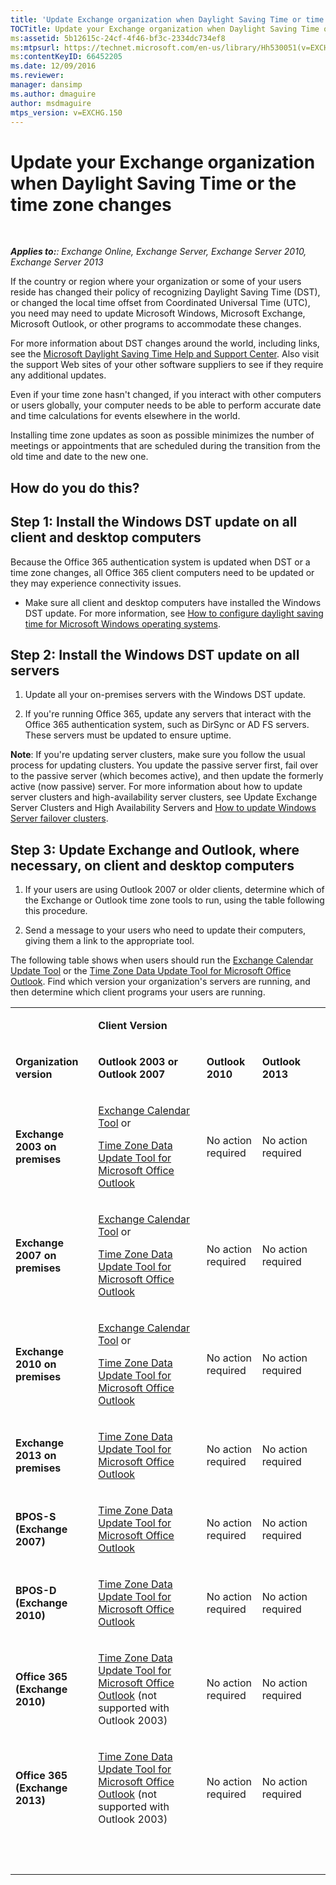 ```yaml
---
title: 'Update Exchange organization when Daylight Saving Time or time zone changes'
TOCTitle: Update your Exchange organization when Daylight Saving Time or the time zone changes
ms:assetid: 5b12615c-24cf-4f46-bf3c-2334dc734ef8
ms:mtpsurl: https://technet.microsoft.com/en-us/library/Hh530051(v=EXCHG.150)
ms:contentKeyID: 66452205
ms.date: 12/09/2016
ms.reviewer: 
manager: dansimp
ms.author: dmaguire
author: msdmaguire
mtps_version: v=EXCHG.150
---
```


# Update your Exchange organization when Daylight Saving Time or the time zone changes

 

_**Applies to:**: Exchange Online, Exchange Server, Exchange Server 2010, Exchange Server 2013_

If the country or region where your organization or some of your users reside has changed their policy of recognizing Daylight Saving Time (DST), or changed the local time offset from Coordinated Universal Time (UTC), you need may need to update Microsoft Windows, Microsoft Exchange, Microsoft Outlook, or other programs to accommodate these changes.

For more information about DST changes around the world, including links, see the [Microsoft Daylight Saving Time Help and Support Center](https://go.microsoft.com/fwlink/p/?linkid=99640). Also visit the support Web sites of your other software suppliers to see if they require any additional updates.

Even if your time zone hasn't changed, if you interact with other computers or users globally, your computer needs to be able to perform accurate date and time calculations for events elsewhere in the world.

Installing time zone updates as soon as possible minimizes the number of meetings or appointments that are scheduled during the transition from the old time and date to the new one.

## How do you do this?

## Step 1: Install the Windows DST update on all client and desktop computers

Because the Office 365 authentication system is updated when DST or a time zone changes, all Office 365 client computers need to be updated or they may experience connectivity issues.

  - Make sure all client and desktop computers have installed the Windows DST update. For more information, see [How to configure daylight saving time for Microsoft Windows operating systems](http://go.microsoft.com/fwlink/p/?linkid=3052&kbid=914387).

## Step 2: Install the Windows DST update on all servers

1. Update all your on-premises servers with the Windows DST update.

2. If you're running Office 365, update any servers that interact with the Office 365 authentication system, such as DirSync or AD FS servers. These servers must be updated to ensure uptime.

**Note**: If you're updating server clusters, make sure you follow the usual process for updating clusters. You update the passive server first, fail over to the passive server (which becomes active), and then update the formerly active (now passive) server. For more information about how to update server clusters and high-availability server clusters, see Update Exchange Server Clusters and High Availability Servers and [How to update Windows Server failover clusters](https://support.microsoft.com/en-us/kb/174799).

## Step 3: Update Exchange and Outlook, where necessary, on client and desktop computers

1. If your users are using Outlook 2007 or older clients, determine which of the Exchange or Outlook time zone tools to run, using the table following this procedure.

2. Send a message to your users who need to update their computers, giving them a link to the appropriate tool.

The following table shows when users should run the [Exchange Calendar Update Tool](http://go.microsoft.com/fwlink/p/?linkid=3052&kbid=930879) or the [Time Zone Data Update Tool for Microsoft Office Outlook](http://go.microsoft.com/fwlink/p/?linkid=3052&kbid=931667). Find which version your organization's servers are running, and then determine which client programs your users are running.

<table summary="table">
<tbody>
<tr>
 <td> <p></p> </td>
 <td> <p> <strong>Client Version</strong> </p> </td>
 <td><p>&nbsp;</p></td>
 <td><p>&nbsp;</p></td>
 </tr>
<tr>
 <td> <p> <strong>Organization version</strong> </p> </td>
 <td> <p> <strong>Outlook 2003 or Outlook 2007</strong> </p> </td>
 <td> <p> <strong>Outlook 2010</strong> </p> </td>
 <td> <p> <strong>Outlook 2013</strong> </p> </td>
 <td><p>&nbsp;</p></td>
 </tr>
<tr>
 <td> <p> <strong>Exchange 2003 on premises</strong> </p> </td>
 <td> <p> <a href="http://go.microsoft.com/fwlink/p/?linkid=3052&amp;kbid=930879">Exchange Calendar Tool</a> or</p> <p> <a href="http://go.microsoft.com/fwlink/p/?linkid=3052&amp;kbid=931667">Time Zone Data Update Tool for Microsoft Office Outlook</a> </p> </td>
 <td> <p>No action required</p> </td>
 <td> <p>No action required</p> </td>
 <td><p>&nbsp;</p></td>
 </tr>
<tr>
 <td> <p> <strong>Exchange 2007 on premises</strong> </p> </td>
 <td> <p> <a href="http://go.microsoft.com/fwlink/p/?linkid=3052&amp;kbid=930879">Exchange Calendar Tool</a> or</p> <p> <a href="http://go.microsoft.com/fwlink/p/?linkid=3052&amp;kbid=931667">Time Zone Data Update Tool for Microsoft Office Outlook</a> </p> </td>
 <td> <p>No action required</p> </td>
 <td> <p>No action required</p> </td>
 <td><p>&nbsp;</p></td>
 </tr>
<tr>
 <td> <p> <strong>Exchange 2010 on premises</strong> </p> </td>
 <td> <p> <a href="http://go.microsoft.com/fwlink/p/?linkid=3052&amp;kbid=930879">Exchange Calendar Tool</a> or</p> <p> <a href="http://go.microsoft.com/fwlink/p/?linkid=3052&amp;kbid=931667">Time Zone Data Update Tool for Microsoft Office Outlook</a> </p> </td>
 <td> <p>No action required</p> </td>
 <td> <p>No action required</p> </td>
 <td><p>&nbsp;</p></td>
 </tr>
<tr>
 <td> <p> <strong>Exchange 2013 on premises</strong> </p> </td>
 <td> <p> <a href="http://go.microsoft.com/fwlink/p/?linkid=3052&amp;kbid=931667">Time Zone Data Update Tool for Microsoft Office Outlook</a> </p> </td>
 <td> <p>No action required</p> </td>
 <td> <p>No action required</p> </td>
 <td><p>&nbsp;</p></td>
 </tr>
<tr>
 <td> <p> <strong>BPOS-S (Exchange 2007)</strong> </p> </td>
 <td> <p> <a href="http://go.microsoft.com/fwlink/p/?linkid=3052&amp;kbid=931667">Time Zone Data Update Tool for Microsoft Office Outlook</a> </p> </td>
 <td> <p>No action required</p> </td>
 <td> <p>No action required</p> </td>
 <td><p>&nbsp;</p></td>
 </tr>
<tr>
 <td> <p> <strong>BPOS-D (Exchange 2010)</strong> </p> </td>
 <td> <p> <a href="http://go.microsoft.com/fwlink/p/?linkid=3052&amp;kbid=931667">Time Zone Data Update Tool for Microsoft Office Outlook</a> </p> </td>
 <td> <p>No action required</p> </td>
 <td> <p>No action required</p> </td>
 <td><p>&nbsp;</p></td>
 </tr>
<tr>
 <td> <p> <strong>Office 365 (Exchange 2010)</strong> </p> </td>
 <td> <p> <a href="http://go.microsoft.com/fwlink/p/?linkid=3052&amp;kbid=931667">Time Zone Data Update Tool for Microsoft Office Outlook</a> (not supported with Outlook 2003)</p> </td>
 <td> <p>No action required</p> </td>
 <td> <p>No action required</p> </td>
 <td><p>&nbsp;</p></td>
 </tr>
<tr>
 <td> <p> <strong>Office 365 (Exchange 2013)</strong> </p> </td>
 <td> <p> <a href="http://go.microsoft.com/fwlink/p/?linkid=3052&amp;kbid=931667">Time Zone Data Update Tool for Microsoft Office Outlook</a> (not supported with Outlook 2003)</p> </td>
 <td> <p>No action required</p> </td>
 <td> <p>No action required</p> </td>
 <td><p>&nbsp;</p></td>
 </tr>
<tr>
 <td><p>&nbsp;</p></td>
 <td><p>&nbsp;</p></td>
 <td><p>&nbsp;</p></td>
 <td><p>&nbsp;</p></td>
 <td><p>&nbsp;</p></td>
 </tr>
 </tbody>
 </table>
